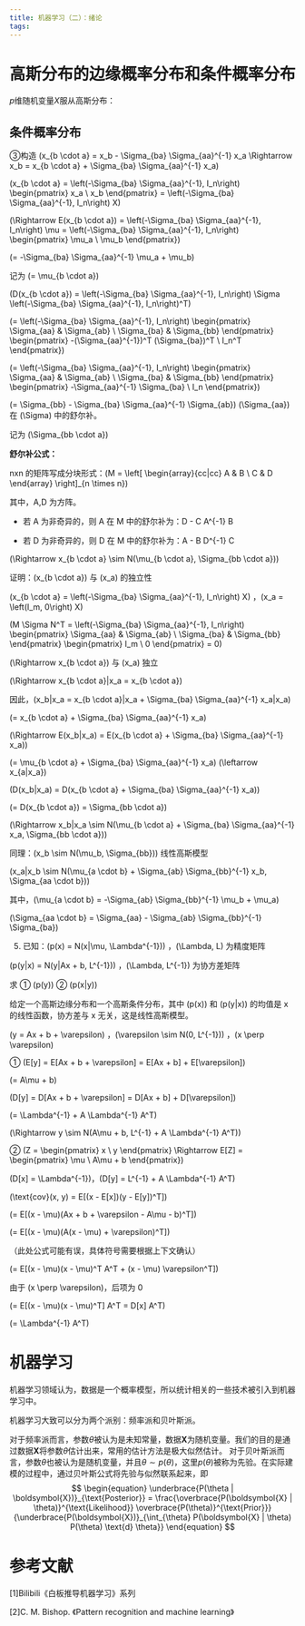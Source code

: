 ```yaml
---
title: 机器学习（二）：绪论
tags:
---
```



# 高斯分布的边缘概率分布和条件概率分布

$p$维随机变量$X$服从高斯分布：

## 条件概率分布

③构造 \(x_{b \cdot a} = x_b - \Sigma_{ba} \Sigma_{aa}^{-1} x_a \Rightarrow x_b = x_{b \cdot a} + \Sigma_{ba} \Sigma_{aa}^{-1} x_a\)

\(x_{b \cdot a} = \left(-\Sigma_{ba} \Sigma_{aa}^{-1}, I_n\right) \begin{pmatrix} x_a \\ x_b \end{pmatrix} = \left(-\Sigma_{ba} \Sigma_{aa}^{-1}, I_n\right) X\)

\(\Rightarrow E(x_{b \cdot a}) = \left(-\Sigma_{ba} \Sigma_{aa}^{-1}, I_n\right) \mu = \left(-\Sigma_{ba} \Sigma_{aa}^{-1}, I_n\right) \begin{pmatrix} \mu_a \\ \mu_b \end{pmatrix}\)

\(= -\Sigma_{ba} \Sigma_{aa}^{-1} \mu_a + \mu_b\)

记为 \(= \mu_{b \cdot a}\)

\(D(x_{b \cdot a}) = \left(-\Sigma_{ba} \Sigma_{aa}^{-1}, I_n\right) \Sigma \left(-\Sigma_{ba} \Sigma_{aa}^{-1}, I_n\right)^T\)

\(= \left(-\Sigma_{ba} \Sigma_{aa}^{-1}, I_n\right) \begin{pmatrix} \Sigma_{aa} & \Sigma_{ab} \\ \Sigma_{ba} & \Sigma_{bb} \end{pmatrix} \begin{pmatrix} -(\Sigma_{aa}^{-1})^T (\Sigma_{ba})^T \\ I_n^T \end{pmatrix}\)

\(= \left(-\Sigma_{ba} \Sigma_{aa}^{-1}, I_n\right) \begin{pmatrix} \Sigma_{aa} & \Sigma_{ab} \\ \Sigma_{ba} & \Sigma_{bb} \end{pmatrix} \begin{pmatrix} -\Sigma_{aa}^{-1} \Sigma_{ba} \\ I_n \end{pmatrix}\)

\(= \Sigma_{bb} - \Sigma_{ba} \Sigma_{aa}^{-1} \Sigma_{ab}\) \(\Sigma_{aa}\)在 \(\Sigma\) 中的舒尔补。

记为 \(\Sigma_{bb \cdot a}\)

**舒尔补公式：**

nxn 的矩阵写成分块形式：\(M = \left[ \begin{array}{cc|cc} A & B \\ C & D \end{array} \right]_{n \times n}\)

其中，A,D 为方阵。

- 若 A 为非奇异的，则 A 在 M 中的舒尔补为：D - C A^{-1} B

- 若 D 为非奇异的，则 D 在 M 中的舒尔补为：A - B D^{-1} C

\(\Rightarrow x_{b \cdot a} \sim N(\mu_{b \cdot a}, \Sigma_{bb \cdot a})\)

证明：\(x_{b \cdot a}\) 与 \(x_a\) 的独立性

\(x_{b \cdot a} = \left(-\Sigma_{ba} \Sigma_{aa}^{-1}, I_n\right) X\) ，\(x_a = \left(I_m, 0\right) X\)

\(M \Sigma N^T = \left(-\Sigma_{ba} \Sigma_{aa}^{-1}, I_n\right) \begin{pmatrix} \Sigma_{aa} & \Sigma_{ab} \\ \Sigma_{ba} & \Sigma_{bb} \end{pmatrix} \begin{pmatrix} I_m \\ 0 \end{pmatrix} = 0\)

\(\Rightarrow x_{b \cdot a}\) 与 \(x_a\) 独立

\(\Rightarrow x_{b \cdot a}|x_a = x_{b \cdot a}\)

因此，\(x_b|x_a = x_{b \cdot a}|x_a + \Sigma_{ba} \Sigma_{aa}^{-1} x_a|x_a\)

\(= x_{b \cdot a} + \Sigma_{ba} \Sigma_{aa}^{-1} x_a\)

\(\Rightarrow E(x_b|x_a) = E(x_{b \cdot a} + \Sigma_{ba} \Sigma_{aa}^{-1} x_a)\)

\(= \mu_{b \cdot a} + \Sigma_{ba} \Sigma_{aa}^{-1} x_a\) \(\leftarrow x_{a|x_a}\)

\(D(x_b|x_a) = D(x_{b \cdot a} + \Sigma_{ba} \Sigma_{aa}^{-1} x_a)\)

\(= D(x_{b \cdot a}) = \Sigma_{bb \cdot a}\)

\(\Rightarrow x_b|x_a \sim N(\mu_{b \cdot a} + \Sigma_{ba} \Sigma_{aa}^{-1} x_a, \Sigma_{bb \cdot a})\)

同理：\(x_b \sim N(\mu_b, \Sigma_{bb})\) 线性高斯模型

\(x_a|x_b \sim N(\mu_{a \cdot b} + \Sigma_{ab} \Sigma_{bb}^{-1} x_b, \Sigma_{aa \cdot b})\)

其中，\(\mu_{a \cdot b} = -\Sigma_{ab} \Sigma_{bb}^{-1} \mu_b + \mu_a\)

\(\Sigma_{aa \cdot b} = \Sigma_{aa} - \Sigma_{ab} \Sigma_{bb}^{-1} \Sigma_{ba}\)

5. 已知：\(p(x) = N(x|\mu, \Lambda^{-1})\) ，\(\Lambda, L\) 为精度矩阵

\(p(y|x) = N(y|Ax + b, L^{-1})\) ，\(\Lambda, L^{-1}\) 为协方差矩阵

求 ① \(p(y)\) ② \(p(x|y)\)

给定一个高斯边缘分布和一个高斯条件分布，其中 \(p(x)\) 和 \(p(y|x)\) 的均值是 x 的线性函数，协方差与 x 无关，这是线性高斯模型。

\(y = Ax + b + \varepsilon\) ，\(\varepsilon \sim N(0, L^{-1})\) ，\(x \perp \varepsilon\)

① \(E[y] = E[Ax + b + \varepsilon] = E[Ax + b] + E[\varepsilon]\)

\(= A\mu + b\)

\(D[y] = D[Ax + b + \varepsilon] = D[Ax + b] + D[\varepsilon]\)

\(= \Lambda^{-1} + A \Lambda^{-1} A^T\)

\(\Rightarrow y \sim N(A\mu + b, L^{-1} + A \Lambda^{-1} A^T)\)

② \(Z = \begin{pmatrix} x \\ y \end{pmatrix} \Rightarrow E[Z] = \begin{pmatrix} \mu \\ A\mu + b \end{pmatrix}\)

\(D[x] = \Lambda^{-1}\)，\(D[y] = L^{-1} + A \Lambda^{-1} A^T\)

\(\text{cov}(x, y) = E[(x - E[x])(y - E[y])^T]\)

\(= E[(x - \mu)(Ax + b + \varepsilon - A\mu - b)^T]\)

\(= E[(x - \mu)(A(x - \mu) + \varepsilon)^T]\)

（此处公式可能有误，具体符号需要根据上下文确认）

\(= E[(x - \mu)(x - \mu)^T A^T + (x - \mu) \varepsilon^T]\)

由于 \(x \perp \varepsilon\)，后项为 0

\(= E[(x - \mu)(x - \mu)^T] A^T = D[x] A^T\)

\(= \Lambda^{-1} A^T\)


# 机器学习

机器学习领域认为，数据是一个概率模型，所以统计相关的一些技术被引入到机器学习中。

机器学习大致可以分为两个派别：频率派和贝叶斯派。

对于频率派而言，参数$\theta$被认为是未知常量，数据$\boldsymbol{X}$为随机变量。我们的目的是通过数据$\boldsymbol{X}$将参数$\theta$估计出来，常用的估计方法是极大似然估计。
对于贝叶斯派而言，参数$\theta$也被认为是随机变量，并且$\theta \sim p(\theta)$，这里$p(\theta)$被称为先验。在实际建模的过程中，通过贝叶斯公式将先验与似然联系起来，即
$$
\begin{equation}
    \underbrace{P(\theta | \boldsymbol{X})}_{\text{Posterior}} = \frac{\overbrace{P(\boldsymbol{X} | \theta)}^{\text{Likelihood}} \overbrace{P(\theta)}^{\text{Prior}}}{\underbrace{P(\boldsymbol{X})}_{\int_{\theta} P(\boldsymbol{X} | \theta) P(\theta) \text{d} \theta}}
\end{equation}
$$

# 参考文献

[1]Bilibili《白板推导机器学习》系列

[2]C. M. Bishop. 《Pattern recognition and machine learning》
